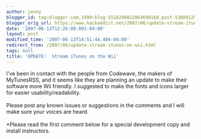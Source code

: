 ```yaml
---
author: jenny
blogger_id: tag:blogger.com,1999:blog-5518298822864690168.post-5388912985159163010
blogger_orig_url: https://www.hackaddict.net/2007/06/update-stream-itunes-on-wii.html
date: '2007-06-13T12:26:00.001-04:00'
layout: post
modified_time: '2007-06-13T14:51:44.404-04:00'
redirect_from: /2007/06/update-stream-itunes-on-wii.html
tags: null
title: 'UPDATE:  Stream iTunes on the Wii'
---
```


I've been in contact with the people from Codewave, the makers of MyTunesRSS, and it seems like they are planning an update to make their software more Wii friendly.  I suggested to make the fonts and icons larger for easier usability/readability.<br /><br />Please post any known issues or suggestions in the comments and I will make sure your voices are heard.<br /><br />*Please read the first comment below for a special development copy and install instructors.